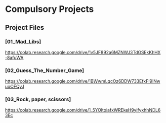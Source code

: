 # Compulsory Projects  

## **Project Files**

### [01_Mad_Libs]
https://colab.research.google.com/drive/1v5JF892a6MZNWJ3TdGSEkKhHX-8afuWA  

### [02_Guess_The_Number_Game]
https://colab.research.google.com/drive/1BWwmLqcOz6DDW733EfxFI9INwuoOFQyJ

### [03_Rock, paper, scissors]
https://colab.research.google.com/drive/1_5YOltoiafxWREkeH9yifyxhhNDL63Ec
